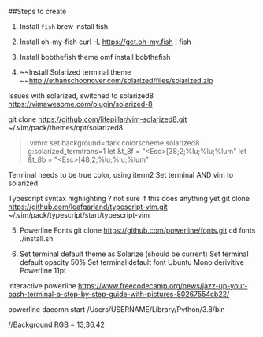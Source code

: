##Steps to create

1. Install `fish`
  brew install fish
  
2. Install oh-my-fish
  curl -L https://get.oh-my.fish | fish
 
3. Install bobthefish theme
  omf install bobthefish
  
4. ~~Install Solarized terminal theme
  ~~http://ethanschoonover.com/solarized/files/solarized.zip
  
  Issues with solarized, switched to solarized8 
  https://vimawesome.com/plugin/solarized-8
  
  git clone https://github.com/lifepillar/vim-solarized8.git ~/.vim/pack/themes/opt/solarized8
  
  > .vimrc
  > set background=dark
  > colorscheme solarized8
  > g:solarized_termtrans=1
  > let &t_8f = "\<Esc>[38;2;%lu;%lu;%lum"
  > let &t_8b = "\<Esc>[48;2;%lu;%lu;%lum"
  
  Terminal needs to be true color, using iterm2
  Set terminal AND vim to solarized
  
Typescript syntax highlighting ? not sure if this does anything yet
git clone https://github.com/leafgarland/typescript-vim.git ~/.vim/pack/typescript/start/typescript-vim

5. Powerline Fonts
  git clone https://github.com/powerline/fonts.git
  cd fonts
  ./install.sh
  
6. Set terminal default theme as Solarize (should be current)
   Set terminal default opacity 50%
   Set terminal default font Ubuntu Mono derivitive Powerline 11pt
   
interactive powerline https://www.freecodecamp.org/news/jazz-up-your-bash-terminal-a-step-by-step-guide-with-pictures-80267554cb22/

powerline daeomn start /Users/USERNAME/Library/Python/3.8/bin

//Background RGB = 13,36,42
